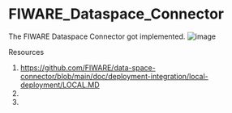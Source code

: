 # FIWARE_Dataspace_Connector
The FIWARE Dataspace Connector got implemented.
![image](https://github.com/user-attachments/assets/1ad371e3-32bd-46ff-a307-c180e9999465)







Resources
1. https://github.com/FIWARE/data-space-connector/blob/main/doc/deployment-integration/local-deployment/LOCAL.MD
2.
3.
